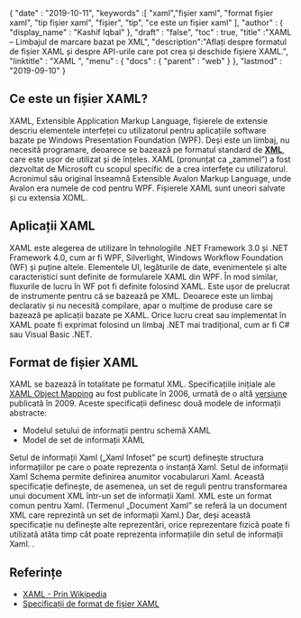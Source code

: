 {
  "date" : "2019-10-11",
  "keywords" :[ "xaml","fișier xaml", "format fișier xaml", "tip fișier xaml", "fișier", "tip", "ce este un fișier xaml" ],
  "author" : {
    "display_name" : "Kashif Iqbal"
},
  "draft" : "false",
  "toc" : true,
  "title" :"XAML – Limbajul de marcare bazat pe XML",
  "description":"Aflați despre formatul de fișier XAML și despre API-urile care pot crea și deschide fișiere XAML.",
  "linktitle" : "XAML ",
  "menu" : {
    "docs" : {
      "parent" : "web"
}
},
  "lastmod" : "2019-09-10"
}

## Ce este un fișier XAML?

XAML, Extensible Application Markup Language, fișierele de extensie descriu elementele interfeței cu utilizatorul pentru aplicațiile software bazate pe Windows Presentation Foundation (WPF). Deși este un limbaj, nu necesită programare, deoarece se bazează pe formatul standard de **[XML](/ro/web/xml/)**, care este ușor de utilizat și de înțeles. XAML (pronunțat ca „zammel”) a fost dezvoltat de Microsoft cu scopul specific de a crea interfețe cu utilizatorul. Acronimul său original înseamnă Extensible Avalon Markup Language, unde Avalon era numele de cod pentru WPF. Fișierele XAML sunt uneori salvate și cu extensia XOML.

## Aplicații XAML

XAML este alegerea de utilizare în tehnologiile .NET Framework 3.0 și .NET Framework 4.0, cum ar fi WPF, Silverlight, Windows Workflow Foundation (WF) și puține altele. Elementele UI, legăturile de date, evenimentele și alte caracteristici sunt definite de formularele XAML din WPF. În mod similar, fluxurile de lucru în WF pot fi definite folosind XAML. Este ușor de prelucrat de instrumente pentru că se bazează pe XML. Deoarece este un limbaj declarativ și nu necesită compilare, apar o mulțime de produse care se bazează pe aplicații bazate pe XAML. Orice lucru creat sau implementat în XAML poate fi exprimat folosind un limbaj .NET mai tradițional, cum ar fi C# sau Visual Basic .NET.

## Format de fișier XAML

XAML se bazează în totalitate pe formatul XML. Specificațiile inițiale ale [XAML Object Mapping](https://download.microsoft.com/download/0/A/6/0A6F7755-9AF5-448B-907D-13985ACCF53E/%5BMS-XAML%5D.pdf) au fost publicate în 2006, urmată de o altă [versiune](http://download.microsoft.com/download/0/A/6/0A6F7755-9AF5-448B-907D-13985ACCF53E/%5BMS-XAML-2009%5D.pdf) publicată în 2009. Aceste specificații definesc două modele de informații abstracte:

* Modelul setului de informații pentru schemă XAML
* Model de set de informații XAML

Setul de informații Xaml („Xaml Infoset” pe scurt) definește structura informațiilor pe care o poate reprezenta o instanță Xaml. Setul de informații Xaml Schema permite definirea anumitor vocabularuri Xaml. Această specificație definește, de asemenea, un set de reguli pentru transformarea unui document XML într-un set de informații Xaml. XML este un format comun pentru Xaml. (Termenul „Document Xaml” se referă la un document XML care reprezintă un set de informații Xaml.) Dar, deși această specificație nu definește alte reprezentări, orice reprezentare fizică poate fi utilizată atâta timp cât poate reprezenta informațiile din setul de informații Xaml. .

## Referințe

* [XAML - Prin Wikipedia](https://en.wikipedia.org/wiki/Extensible_Application_Markup_Language)
* [Specificații de format de fișier XAML](http://download.microsoft.com/download/0/A/6/0A6F7755-9AF5-448B-907D-13985ACCF53E/%5BMS-XAML-2009%5D.pdf)

